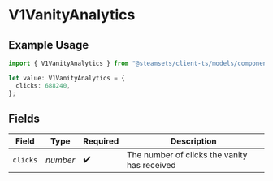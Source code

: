 # V1VanityAnalytics

## Example Usage

```typescript
import { V1VanityAnalytics } from "@steamsets/client-ts/models/components";

let value: V1VanityAnalytics = {
  clicks: 688240,
};
```

## Fields

| Field                                        | Type                                         | Required                                     | Description                                  |
| -------------------------------------------- | -------------------------------------------- | -------------------------------------------- | -------------------------------------------- |
| `clicks`                                     | *number*                                     | :heavy_check_mark:                           | The number of clicks the vanity has received |